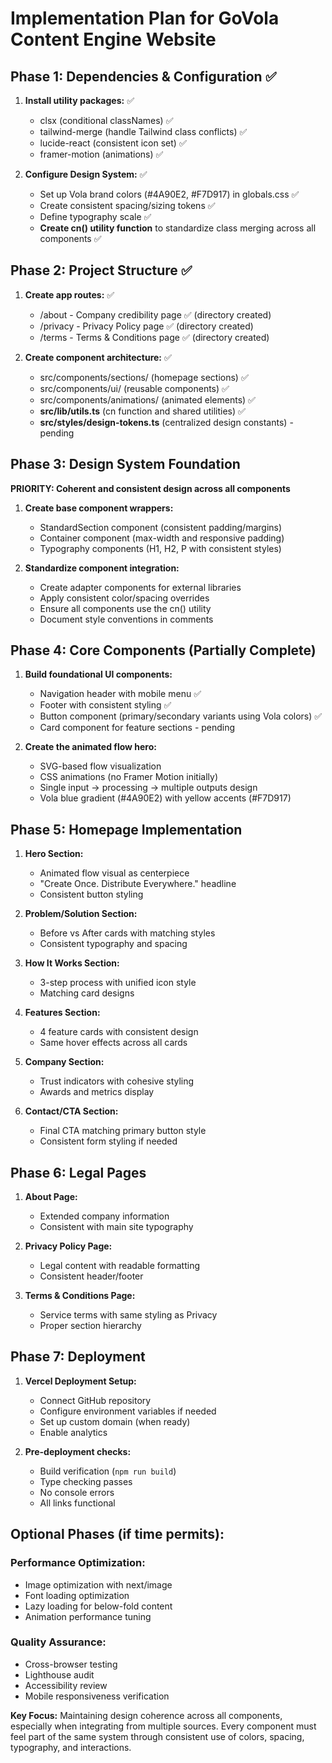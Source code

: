 # Implementation Plan for GoVola Content Engine Website

## Phase 1: Dependencies & Configuration ✅
1. **Install utility packages:** ✅
   - clsx (conditional classNames) ✅
   - tailwind-merge (handle Tailwind class conflicts) ✅
   - lucide-react (consistent icon set) ✅
   - framer-motion (animations) ✅

2. **Configure Design System:** ✅
   - Set up Vola brand colors (#4A90E2, #F7D917) in globals.css ✅
   - Create consistent spacing/sizing tokens ✅
   - Define typography scale ✅
   - **Create cn() utility function** to standardize class merging across all components ✅

## Phase 2: Project Structure ✅
1. **Create app routes:** ✅
   - /about - Company credibility page ✅ (directory created)
   - /privacy - Privacy Policy page ✅ (directory created)
   - /terms - Terms & Conditions page ✅ (directory created)

2. **Create component architecture:** ✅
   - src/components/sections/ (homepage sections) ✅
   - src/components/ui/ (reusable components) ✅
   - src/components/animations/ (animated elements) ✅
   - **src/lib/utils.ts** (cn function and shared utilities) ✅
   - **src/styles/design-tokens.ts** (centralized design constants) - pending

## Phase 3: Design System Foundation
**PRIORITY: Coherent and consistent design across all components**

1. **Create base component wrappers:**
   - StandardSection component (consistent padding/margins)
   - Container component (max-width and responsive padding)
   - Typography components (H1, H2, P with consistent styles)
   
2. **Standardize component integration:**
   - Create adapter components for external libraries
   - Apply consistent color/spacing overrides
   - Ensure all components use the cn() utility
   - Document style conventions in comments

## Phase 4: Core Components (Partially Complete)
1. **Build foundational UI components:**
   - Navigation header with mobile menu ✅
   - Footer with consistent styling ✅
   - Button component (primary/secondary variants using Vola colors) ✅
   - Card component for feature sections - pending

2. **Create the animated flow hero:**
   - SVG-based flow visualization
   - CSS animations (no Framer Motion initially)
   - Single input → processing → multiple outputs design
   - Vola blue gradient (#4A90E2) with yellow accents (#F7D917)

## Phase 5: Homepage Implementation
1. **Hero Section:**
   - Animated flow visual as centerpiece
   - "Create Once. Distribute Everywhere." headline
   - Consistent button styling

2. **Problem/Solution Section:**
   - Before vs After cards with matching styles
   - Consistent typography and spacing

3. **How It Works Section:**
   - 3-step process with unified icon style
   - Matching card designs

4. **Features Section:**
   - 4 feature cards with consistent design
   - Same hover effects across all cards

5. **Company Section:**
   - Trust indicators with cohesive styling
   - Awards and metrics display

6. **Contact/CTA Section:**
   - Final CTA matching primary button style
   - Consistent form styling if needed

## Phase 6: Legal Pages
1. **About Page:**
   - Extended company information
   - Consistent with main site typography

2. **Privacy Policy Page:**
   - Legal content with readable formatting
   - Consistent header/footer

3. **Terms & Conditions Page:**
   - Service terms with same styling as Privacy
   - Proper section hierarchy

## Phase 7: Deployment
1. **Vercel Deployment Setup:**
   - Connect GitHub repository
   - Configure environment variables if needed
   - Set up custom domain (when ready)
   - Enable analytics

2. **Pre-deployment checks:**
   - Build verification (`npm run build`)
   - Type checking passes
   - No console errors
   - All links functional

## Optional Phases (if time permits):

### Performance Optimization:
- Image optimization with next/image
- Font loading optimization  
- Lazy loading for below-fold content
- Animation performance tuning

### Quality Assurance:
- Cross-browser testing
- Lighthouse audit
- Accessibility review
- Mobile responsiveness verification

**Key Focus:** Maintaining design coherence across all components, especially when integrating from multiple sources. Every component must feel part of the same system through consistent use of colors, spacing, typography, and interactions.